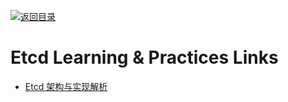[![返回目录](https://user-images.githubusercontent.com/5803001/38079637-ff0abcf0-3371-11e8-9b76-ad651620afc7.jpg)](https://github.com/wxyyxc1992/Awesome-Lists)

# Etcd  Learning & Practices Links

* [Etcd 架构与实现解析](http://mp.weixin.qq.com/s/fRM2mfJC6TSf1UIGnD3agg)
